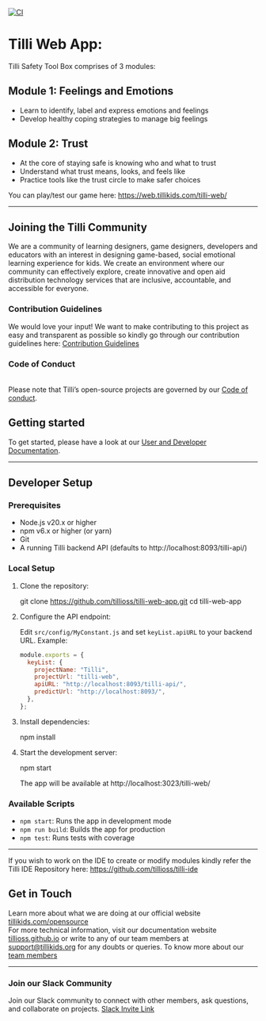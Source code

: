 [![CI](https://github.com/tillioss/tilli-web-app/actions/workflows/ci.yml/badge.svg)](https://github.com/tillioss/tilli-web-app/actions/workflows/ci.yml)

# Tilli Web App:

Tilli Safety Tool Box comprises of 3 modules:

## Module 1: Feelings and Emotions

- Learn to identify, label and express emotions and feelings
- Develop healthy coping strategies to manage big feelings

## Module 2: Trust

- At the core of staying safe is knowing who and what to trust
- Understand what trust means, looks, and feels like
- Practice tools like the trust circle to make safer choices

You can play/test our game here: https://web.tillikids.com/tilli-web/

---

## Joining the Tilli Community

We are a community of learning designers, game designers, developers and educators with an interest in designing game-based, social emotional learning experience for kids. We create an environment where our community can effectively explore, create innovative and open aid distribution technology services that are inclusive, accountable, and accessible for everyone.

### Contribution Guidelines

We would love your input! We want to make contributing to this project as easy and transparent as possible so kindly go through our contribution guidelines here: [Contribution Guidelines](https://tillioss.github.io/docs/Contribution-Guidelines)

### Code of Conduct

<br>Please note that Tilli’s open-source projects are governed by our [Code of conduct](https://tillioss.github.io/docs/code-of-conduct).

## Getting started

To get started, please have a look at our [User and Developer Documentation](https://tillioss.github.io/docs/getting-started-developer).

---

## Developer Setup

### Prerequisites

- Node.js v20.x or higher
- npm v6.x or higher (or yarn)
- Git
- A running Tilli backend API (defaults to http://localhost:8093/tilli-api/)

### Local Setup

1. Clone the repository:

   git clone https://github.com/tillioss/tilli-web-app.git
   cd tilli-web-app

2. Configure the API endpoint:

   Edit `src/config/MyConstant.js` and set `keyList.apiURL` to your backend URL. Example:

   ```js
   module.exports = {
     keyList: {
       projectName: "Tilli",
       projectUrl: "tilli-web",
       apiURL: "http://localhost:8093/tilli-api/",
       predictUrl: "http://localhost:8093/",
     },
   };
   ```

3. Install dependencies:

   npm install

4. Start the development server:

   npm start

   The app will be available at http://localhost:3023/tilli-web/

### Available Scripts

- `npm start`: Runs the app in development mode
- `npm run build`: Builds the app for production
- `npm test`: Runs tests with coverage

---

If you wish to work on the IDE to create or modify modules kindly refer the Tilli IDE Repository here: https://github.com/tillioss/tilli-ide

## Get in Touch

Learn more about what we are doing at our official website [tillikids.com/opensource](www.tillikids.com/opensource) <br>For more technical information, visit our documentation website [tillioss.github.io](https://tillioss.github.io/docs/project-charter) or write to any of our team members at support@tillikids.org for any doubts or queries.
To know more about our [team members](https://www.tillikids.com/team)

---

### Join our Slack Community

Join our Slack community to connect with other members, ask questions, and collaborate on projects. [Slack Invite Link](https://join.slack.com/t/tilliopensour-wyp9205/shared_invite/zt-206f4f11s-HoII8Kob45f6WK3GPIIi6g)
